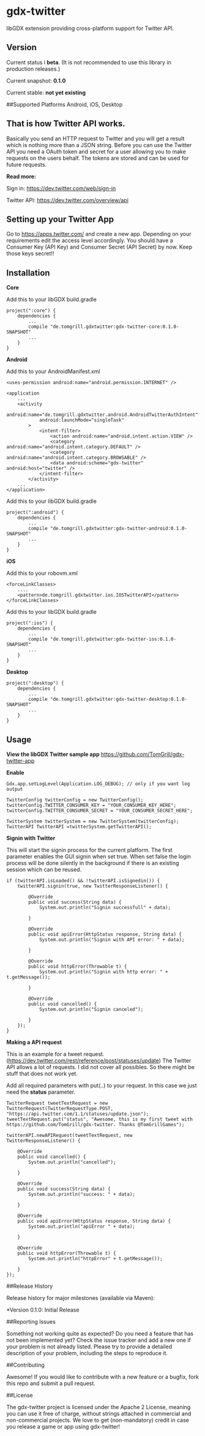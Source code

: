 # gdx-twitter
libGDX extension providing cross-platform support for Twitter API.

## Version
Current status i **beta**. (It is not recommended to use this library in production releases.)

Current snapshot: **0.1.0**

Current stable: **not yet existing**

##Supported Platforms
Android, iOS, Desktop

## That is how Twitter API works.

Basically you send an HTTP request to Twitter and you will get a result which is nothing more than a JSON string. Before you can use the Twitter API you need a OAuth token and secret for a user allowing you to make requests on the users behalf. The tokens are stored and can be used for future requests.


**Read more:**

Sign in: https://dev.twitter.com/web/sign-in

Twitter API: https://dev.twitter.com/overview/api

## Setting up your Twitter App
Go to https://apps.twitter.com/ and create a new app. Depending on your requirements edit the access level accordingly. You should have a Consumer Key (API Key) and Consumer Secret (API Secret) by now. Keep those keys secret!!

## Installation

**Core**

Add this to your libGDX build.gradle
```
project(":core") {
	dependencies {
	    ...
	    compile "de.tomgrill.gdxtwitter:gdx-twitter-core:0.1.0-SNAPSHOT"
	    ...
	}
}
```

**Android**

Add this to your AndroidManifest.xml
```
<uses-permission android:name="android.permission.INTERNET" />

<application
	...
 	<activity
            android:name="de.tomgrill.gdxtwitter.android.AndroidTwitterAuthIntent"
            android:launchMode="singleTask"
        >
            <intent-filter>
                <action android:name="android.intent.action.VIEW" />
                <category android:name="android.intent.category.DEFAULT" />
                <category android:name="android.intent.category.BROWSABLE" />
                <data android:scheme="gdx-twitter" android:host="twitter" />
            </intent-filter>
        </activity>
	...
</application>
```
Add this to your libGDX build.gradle
```
project(":android") {
	dependencies {
	    ...
	    compile "de.tomgrill.gdxtwitter:gdx-twitter-android:0.1.0-SNAPSHOT"
	    ...
	}
}
```

**iOS**

Add this to your robovm.xml
```
<forceLinkClasses>
    ....
    <pattern>de.tomgrill.gdxtwitter.ios.IOSTwitterAPI</pattern>
</forceLinkClasses>
```

Add this to your libGDX build.gradle
```
project(":ios") {
	dependencies {
	    ...
	    compile "de.tomgrill.gdxtwitter:gdx-twitter-ios:0.1.0-SNAPSHOT"
	    ...
	}
}
```


**Desktop**

```
project(":desktop") {
	dependencies {
	    ...
	    compile "de.tomgrill.gdxtwitter:gdx-twitter-desktop:0.1.0-SNAPSHOT"
	    ...
	}
}
```


## Usage

**View the libGDX Twitter sample app**
https://github.com/TomGrill/gdx-twitter-app


**Enable**
```
Gdx.app.setLogLevel(Application.LOG_DEBUG); // only if you want log output

TwitterConfig twitterConfig = new TwitterConfig();
twitterConfig.TWITTER_CONSUMER_KEY = "YOUR_CONSUMER_KEY_HERE"; 
twitterConfig.TWITTER_CONSUMER_SECRET = "YOUR_CONSUMER_SECRET_HERE"; 

TwitterSystem twitterSystem = new TwitterSystem(twitterConfig);
TwitterAPI TwitterAPI =twitterSystem.getTwitterAPI(); 
```

**Signin with Twitter**

This will start the signin process for the current platform. 
The first parameter enables the GUI signin when set true. 
When set false the login process will be done silently in the background if there is an existing session which can be reused.

```
if (twitterAPI.isLoaded() && !twitterAPI.isSignedin()) {
	twitterAPI.signin(true, new TwitterResponseListener() {

		@Override
		public void success(String data) {
			System.out.println("Signin successfull" + data);

		}

		@Override
		public void apiError(HttpStatus response, String data) {
			System.out.println("Signin with API error: " + data);

		}

		@Override
		public void httpError(Throwable t) {
			System.out.println("Signin with http error: " + t.getMessage());

		}

		@Override
		public void cancelled() {
			System.out.println("Signin canceled");

		}
	});
}
```

**Making a API request**

This is an example for a tweet request. (https://dev.twitter.com/rest/reference/post/statuses/update) The Twitter API allows a lot of requests. I did not cover all possibles. So there might be stuff that does not work yet.

Add all required parameters with put(..) to your request. In this case we just need the **status** parameter.


```
TwitterRequest tweetTextRequest = new TwitterRequest(TwitterRequestType.POST, "https://api.twitter.com/1.1/statuses/update.json");
tweetTextRequest.put("status", "Awesome, this is my first tweet with https://github.com/TomGrill/gdx-twitter. Thanks @TomGrillGames");

twitterAPI.newAPIRequest(tweetTextRequest, new TwitterResponseListener() {

	@Override
	public void cancelled() {
		System.out.println("cancelled");

	}

	@Override
	public void success(String data) {
		System.out.println("success: " + data);

	}

	@Override
	public void apiError(HttpStatus response, String data) {
		System.out.println("apiError " + data);

	}

	@Override
	public void httpError(Throwable t) {
		System.out.println("httpError" + t.getMessage());

	}
});
```

##Release History

Release history for major milestones (available via Maven):

*Version 0.1.0: Initial Release

##Reporting Issues

Something not working quite as expected? Do you need a feature that has not been implemented yet? Check the issue tracker and add a new one if your problem is not already listed. Please try to provide a detailed description of your problem, including the steps to reproduce it.

##Contributing

Awesome! If you would like to contribute with a new feature or a bugfix, fork this repo and submit a pull request.

##License

The gdx-twitter project is licensed under the Apache 2 License, meaning you can use it free of charge, without strings attached in commercial and non-commercial projects. We love to get (non-mandatory) credit in case you release a game or app using gdx-twitter!
